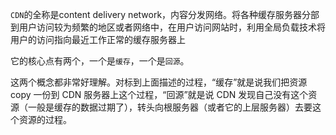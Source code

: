 `CDN`的全称是content delivery network，内容分发网络。将各种缓存服务器分部到用户访问较为频繁的地区或者网络中，在用户访问网站时，利用全局负载技术将用户的访问指向最近工作正常的缓存服务器上

它的核心点有两个，一个是`缓存`，一个是`回源`。

这两个概念都非常好理解。对标到上面描述的过程，“缓存”就是说我们把资源 copy 一份到 CDN 服务器上这个过程，“回源”就是说 CDN 发现自己没有这个资源（一般是缓存的数据过期了），转头向根服务器（或者它的上层服务器）去要这个资源的过程。